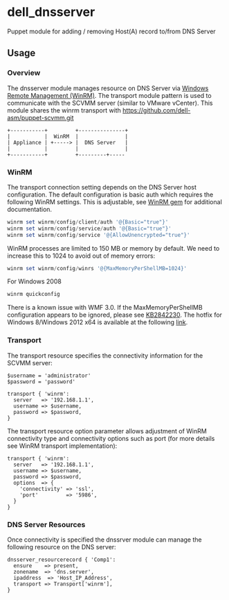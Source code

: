 # dell_dnsserver #

Puppet module for adding / removing Host(A) record to/from DNS Server

## Usage

### Overview

The dnsserver module manages resource on DNS Server via [Windows Remote Management (WinRM)](http://msdn.microsoft.com/en-us/library/aa384426.aspx). The transport module pattern is used to communicate with the SCVMM server (similar to VMware vCenter).
This module shares the winrm transport with https://github.com/dell-asm/puppet-scvmm.git

```
+-----------+         +---------------+ 
|           |  WinRM  |               | 
| Appliance | +-----> |  DNS Server   | 
|           |         |               |
+-----------+         +---------+----- 
```

### WinRM

The transport connection setting depends on the DNS Server host configuration. The default configuration is basic auth which requires the following WinRM settings. This is adjustable, see [WinRM gem](https://github.com/WinRb/WinRM) for additional documentation.

```powershell
winrm set winrm/config/client/auth '@{Basic="true"}'
winrm set winrm/config/service/auth '@{Basic="true"}'
winrm set winrm/config/service '@{AllowUnencrypted="true"}'
```

WinRM processes are limited to 150 MB or memory by default. We need to increase this to 1024 to avoid out of memory errors:
```powershell
winrm set winrm/config/winrs '@{MaxMemoryPerShellMB=1024}'
```

For Windows 2008
```powershell
winrm quickconfig
```

There is a known issue with WMF 3.0. If the MaxMemoryPerShellMB configuration appears to be ignored, please see [KB2842230](http://support.microsoft.com/kb/2842230). The hotfix for Windows 8/Windows 2012 x64 is available at the following [link](http://hotfixv4.microsoft.com/Windows%208%20RTM/nosp/Fix452763/9200/free/463941_intl_x64_zip.exe).

### Transport

The transport resource specifies the connectivity information for the SCVMM server:
```puppet
$username = 'administrator'
$password = 'password'

transport { 'winrm':
  server   => '192.168.1.1',
  username => $username,
  password => $password,
}
```

The transport resource option parameter allows adjustment of WinRM connectivity type and connectivity options such as port (for more details see WinRM transport implementation):
```puppet
transport { 'winrm':
  server   => '192.168.1.1',
  username => $username,
  password => $password,
  options  => {
    'connectivity' => 'ssl',
    'port'         => '5986',
  }
}
```

### DNS Server Resources

Once connectivity is specified the dnssrver module can manage the following resource on the DNS server:
```puppet
dnsserver_resourcerecord { 'Comp1':
  ensure    => present,
  zonename  => 'dns.server',
  ipaddress  => 'Host_IP_Address',
  transport => Transport['winrm'],
}

```


